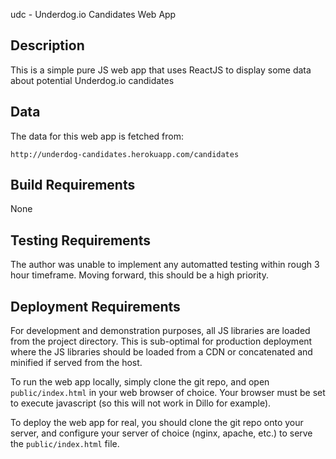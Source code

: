 udc - Underdog.io Candidates Web App

## Description

This is a simple pure JS web app that uses ReactJS to display some
data about potential Underdog.io candidates

## Data

The data for this web app is fetched from:

    http://underdog-candidates.herokuapp.com/candidates


## Build Requirements

None

## Testing Requirements

The author was unable to implement any automatted testing within rough
3 hour timeframe. Moving forward, this should be a high priority.

## Deployment Requirements

For development and demonstration purposes, all JS libraries are
loaded from the project directory. This is sub-optimal for production
deployment where the JS libraries should be loaded from a CDN or
concatenated and minified if served from the host.

To run the web app locally, simply clone the git repo, and open
`public/index.html` in your web browser of choice. Your browser must be set
to execute javascript (so this will not work in Dillo for example).

To deploy the web app for real, you should clone the git repo onto
your server, and configure your server of choice (nginx, apache, etc.)
to serve the `public/index.html` file.
